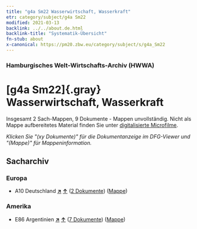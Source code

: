 ```yaml
---
title: "g4a Sm22 Wasserwirtschaft, Wasserkraft"
etr: category/subject/g4a Sm22
modified: 2021-03-13
backlink: ../../about.de.html
backlink-title: "Systematik-Übersicht"
fn-stub: about
x-canonical: https://pm20.zbw.eu/category/subject/s/g4a_Sm22
---
```


### Hamburgisches Welt-Wirtschafts-Archiv (HWWA)
# [g4a Sm22]{.gray}&#8201; Wasserwirtschaft, Wasserkraft&#160; 




Insgesamt 2 Sach-Mappen, 9 Dokumente - Mappen unvollständig.
Nicht als Mappe aufbereitetes Material finden Sie unter [digitalisierte Microfilme](/film/h1_sh.de.html).

_Klicken Sie "(xy Dokumente)" für die Dokumentanzeige im DFG-Viewer und "(Mappe)" für Mappeninformation._

## Sacharchiv




### Europa

- A10 Deutschland [**&nearr;**](../../../geo/i/126128/about.de.html "Deutschland (alle Mappen)") [**&uarr;**](../../../geo/about.de.html#A10 "Ländersystematik") (<a href="https://pm20.zbw.eu/dfgview/sh/126128,144551" title="über: Deutschland : Wasserwirtschaft, Wasserkraft" target="_blank">2 Dokumente</a>) ([Mappe](../../../../folder/sh/1261xx/126128/1445xx/144551/about.de.html))

### Amerika

- E86 Argentinien [**&nearr;**](../../../geo/i/141692/about.de.html "Argentinien (alle Mappen)") [**&uarr;**](../../../geo/about.de.html#E86 "Ländersystematik") (<a href="https://pm20.zbw.eu/dfgview/sh/141692,144551" title="über: Argentinien : Wasserwirtschaft, Wasserkraft" target="_blank">7 Dokumente</a>) ([Mappe](../../../../folder/sh/1416xx/141692/1445xx/144551/about.de.html))


